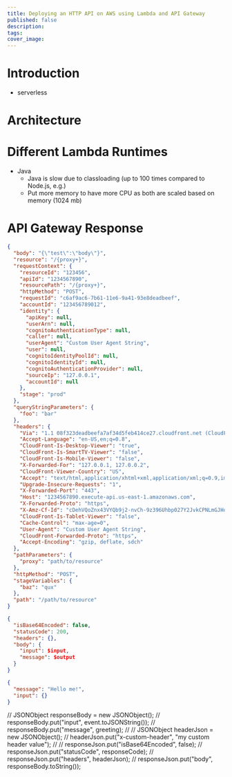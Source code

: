 ```yaml
---
title: Deploying an HTTP API on AWS using Lambda and API Gateway
published: false
description:
tags:
cover_image:
---
```


# Introduction

- serverless

# Architecture




# Different Lambda Runtimes

- Java
  - Java is slow due to classloading (up to 100 times compared to Node.js, e.g.)
  - Put more memory to have more CPU as both are scaled based on memory (1024 mb)


# API Gateway Response

```JSON
{
  "body": "{\"test\":\"body\"}",
  "resource": "/{proxy+}",
  "requestContext": {
    "resourceId": "123456",
    "apiId": "1234567890",
    "resourcePath": "/{proxy+}",
    "httpMethod": "POST",
    "requestId": "c6af9ac6-7b61-11e6-9a41-93e8deadbeef",
    "accountId": "123456789012",
    "identity": {
      "apiKey": null,
      "userArn": null,
      "cognitoAuthenticationType": null,
      "caller": null,
      "userAgent": "Custom User Agent String",
      "user": null,
      "cognitoIdentityPoolId": null,
      "cognitoIdentityId": null,
      "cognitoAuthenticationProvider": null,
      "sourceIp": "127.0.0.1",
      "accountId": null
    },
    "stage": "prod"
  },
  "queryStringParameters": {
    "foo": "bar"
  },
  "headers": {
    "Via": "1.1 08f323deadbeefa7af34d5feb414ce27.cloudfront.net (CloudFront)",
    "Accept-Language": "en-US,en;q=0.8",
    "CloudFront-Is-Desktop-Viewer": "true",
    "CloudFront-Is-SmartTV-Viewer": "false",
    "CloudFront-Is-Mobile-Viewer": "false",
    "X-Forwarded-For": "127.0.0.1, 127.0.0.2",
    "CloudFront-Viewer-Country": "US",
    "Accept": "text/html,application/xhtml+xml,application/xml;q=0.9,image/webp,*/*;q=0.8",
    "Upgrade-Insecure-Requests": "1",
    "X-Forwarded-Port": "443",
    "Host": "1234567890.execute-api.us-east-1.amazonaws.com",
    "X-Forwarded-Proto": "https",
    "X-Amz-Cf-Id": "cDehVQoZnx43VYQb9j2-nvCh-9z396Uhbp027Y2JvkCPNLmGJHqlaA==",
    "CloudFront-Is-Tablet-Viewer": "false",
    "Cache-Control": "max-age=0",
    "User-Agent": "Custom User Agent String",
    "CloudFront-Forwarded-Proto": "https",
    "Accept-Encoding": "gzip, deflate, sdch"
  },
  "pathParameters": {
    "proxy": "path/to/resource"
  },
  "httpMethod": "POST",
  "stageVariables": {
    "baz": "qux"
  },
  "path": "/path/to/resource"
}
```

```JSON
{
  "isBase64Encoded": false,
  "statusCode": 200,
  "headers": {},
  "body": {
    "input": $input,
    "message": $output
  }
}
```

```JSON
{
  "message": "Hello me!",
  "input": {}
}
```
//    JSONObject responseBody = new JSONObject();
//    responseBody.put("input", event.toJSONString());
//    responseBody.put("message", greeting);
//
//    JSONObject headerJson = new JSONObject();
//    headerJson.put("x-custom-header", "my custom header value");
//
//    responseJson.put("isBase64Encoded", false);
//    responseJson.put("statusCode", responseCode);
//    responseJson.put("headers", headerJson);
//    responseJson.put("body", responseBody.toString());
```
